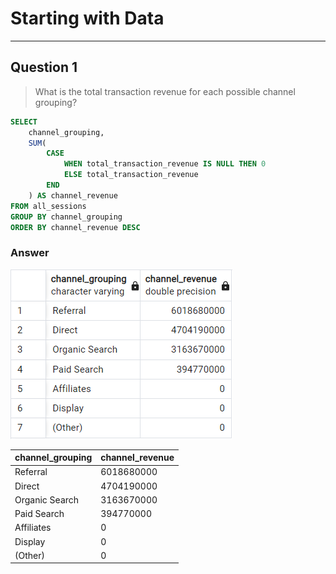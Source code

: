 # Starting with Data
---


## Question 1
> What is the total transaction revenue for each possible channel grouping?

```sql
SELECT
	channel_grouping,
	SUM(
		CASE
			WHEN total_transaction_revenue IS NULL THEN 0
			ELSE total_transaction_revenue
		END
	) AS channel_revenue
FROM all_sessions
GROUP BY channel_grouping
ORDER BY channel_revenue DESC
```

### Answer

![answer_4_1](./images/starting_with_data_q1.png)

|channel_grouping|channel_revenue|
|----------------|---------------|
|Referral        |6018680000     |
|Direct          |4704190000     |
|Organic Search  |3163670000     |
|Paid Search     |394770000      |
|Affiliates      |0              |
|Display         |0              |
|(Other)         |0              |


